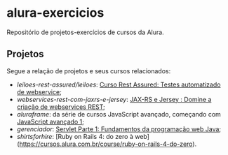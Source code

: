 # alura-exercicios
Repositório de projetos-exercícios de cursos da Alura.

## Projetos

Segue a relação de projetos e seus cursos relacionados:

* *leiloes-rest-assured/leiloes*: [Curso Rest Assured: Testes automatizado de webservice](https://cursos.alura.com.br/course/rest-assured);
* *webservices-rest-com-jaxrs-e-jersey*: [JAX-RS e Jersey : Domine a criação de webservices REST](https://cursos.alura.com.br/course/webservices-rest-com-jaxrs-e-jersey);
* *aluraframe*: da série de cursos JavaScript avançado, começando com [JavaScript avançado 1](https://cursos.alura.com.br/course/javascript-es6-orientacao-a-objetos-parte-1);
* *gerenciador*: [Servlet Parte 1: Fundamentos da programação web Java](https://cursos.alura.com.br/course/servlets-fundamentos-programacao-web-java/);
* *shirtsforhire*: [Ruby on Rails 4: do zero à web] (https://cursos.alura.com.br/course/ruby-on-rails-4-do-zero).
